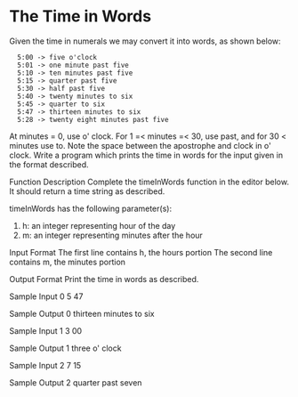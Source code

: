 # The Time in Words

Given the time in numerals we may convert it into words, as shown below:

      5:00 -> five o'clock
      5:01 -> one minute past five
      5:10 -> ten minutes past five
      5:15 -> quarter past five
      5:30 -> half past five
      5:40 -> twenty minutes to six
      5:45 -> quarter to six
      5:47 -> thirteen minutes to six
      5:28 -> twenty eight minutes past five

At minutes = 0, use o' clock. For 1 =< minutes =< 30, use past, and for 30 < minutes use to. Note the space between the apostrophe and clock in o' clock. Write a program which prints the time in words for the input given in the format described.

Function Description
Complete the timeInWords function in the editor below. It should return a time string as described.

timeInWords has the following parameter(s):
1. h: an integer representing hour of the day
2. m: an integer representing minutes after the hour

Input Format
The first line contains h, the hours portion The second line contains m, the minutes portion

Output Format
Print the time in words as described.

Sample Input 0
5
47

Sample Output 0
thirteen minutes to six

Sample Input 1
3
00

Sample Output 1
three o' clock

Sample Input 2
7
15

Sample Output 2
quarter past seven

 
